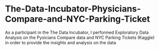 # The-Data-Incubator-Physicians-Compare-and-NYC-Parking-Ticket

As a participant in the The Data Incubator, I performed Exploratory Data Analysis on the Pysicians Compare data and NYC Parking Tickets (Kaggle)
in order to provide the insights and analysis on the data
